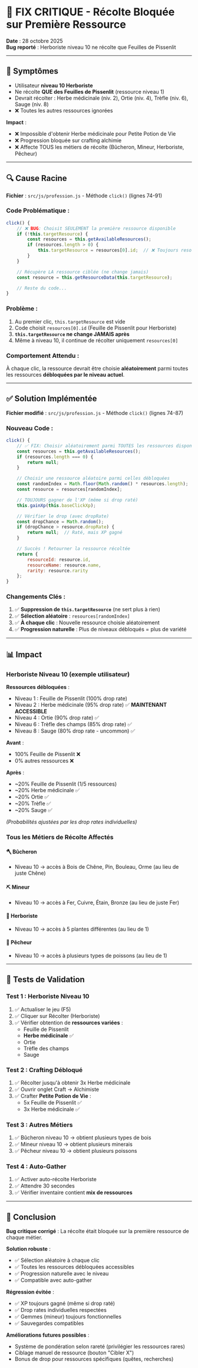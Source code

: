 # 🐛 FIX CRITIQUE - Récolte Bloquée sur Première Ressource

**Date** : 28 octobre 2025  
**Bug reporté** : Herboriste niveau 10 ne récolte que Feuilles de Pissenlit

---

## 🐛 Symptômes

- Utilisateur **niveau 10 Herboriste**
- Ne récolte **QUE des Feuilles de Pissenlit** (ressource niveau 1)
- Devrait récolter : Herbe médicinale (niv. 2), Ortie (niv. 4), Trèfle (niv. 6), Sauge (niv. 8)
- ❌ Toutes les autres ressources ignorées

**Impact** :

- ❌ Impossible d'obtenir Herbe médicinale pour Petite Potion de Vie
- ❌ Progression bloquée sur crafting alchimie
- ❌ Affecte TOUS les métiers de récolte (Bûcheron, Mineur, Herboriste, Pêcheur)

---

## 🔍 Cause Racine

**Fichier** : `src/js/profession.js` - Méthode `click()` (lignes 74-91)

### Code Problématique :

```javascript
click() {
    // ❌ BUG: Choisit SEULEMENT la première ressource disponible
    if (!this.targetResource) {
        const resources = this.getAvailableResources();
        if (resources.length > 0) {
            this.targetResource = resources[0].id;  // ❌ Toujours resources[0]
        }
    }

    // Récupère LA ressource ciblée (ne change jamais)
    const resource = this.getResourceData(this.targetResource);

    // Reste du code...
}
```

### Problème :

1. Au premier clic, `this.targetResource` est vide
2. Code choisit `resources[0].id` (Feuille de Pissenlit pour Herboriste)
3. **`this.targetResource` ne change JAMAIS après**
4. Même à niveau 10, il continue de récolter uniquement `resources[0]`

### Comportement Attendu :

À chaque clic, la ressource devrait être choisie **aléatoirement** parmi toutes les ressources **débloquées par le niveau actuel**.

---

## ✅ Solution Implémentée

**Fichier modifié** : `src/js/profession.js` - Méthode `click()` (lignes 74-87)

### Nouveau Code :

```javascript
click() {
    // ✅ FIX: Choisir aléatoirement parmi TOUTES les ressources disponibles
    const resources = this.getAvailableResources();
    if (resources.length === 0) {
        return null;
    }

    // Choisir une ressource aléatoire parmi celles débloquées
    const randomIndex = Math.floor(Math.random() * resources.length);
    const resource = resources[randomIndex];

    // TOUJOURS gagner de l'XP (même si drop raté)
    this.gainXp(this.baseClickXp);

    // Vérifier le drop (avec dropRate)
    const dropChance = Math.random();
    if (dropChance > resource.dropRate) {
        return null;  // Raté, mais XP gagné
    }

    // Succès ! Retourner la ressource récoltée
    return {
        resourceId: resource.id,
        resourceName: resource.name,
        rarity: resource.rarity
    };
}
```

### Changements Clés :

1. ✅ **Suppression de `this.targetResource`** (ne sert plus à rien)
2. ✅ **Sélection aléatoire** : `resources[randomIndex]`
3. ✅ **À chaque clic** : Nouvelle ressource choisie aléatoirement
4. ✅ **Progression naturelle** : Plus de niveaux débloqués = plus de variété

---

## 📊 Impact

### Herboriste Niveau 10 (exemple utilisateur)

**Ressources débloquées** :

- Niveau 1 : Feuille de Pissenlit (100% drop rate)
- Niveau 2 : Herbe médicinale (95% drop rate) ✅ **MAINTENANT ACCESSIBLE**
- Niveau 4 : Ortie (90% drop rate) ✅
- Niveau 6 : Trèfle des champs (85% drop rate) ✅
- Niveau 8 : Sauge (80% drop rate - uncommon) ✅

**Avant** :

- 100% Feuille de Pissenlit ❌
- 0% autres ressources ❌

**Après** :

- ~20% Feuille de Pissenlit (1/5 ressources)
- ~20% Herbe médicinale ✅
- ~20% Ortie ✅
- ~20% Trèfle ✅
- ~20% Sauge ✅

_(Probabilités ajustées par les drop rates individuelles)_

### Tous les Métiers de Récolte Affectés

#### 🪓 Bûcheron

- Niveau 10 → accès à Bois de Chêne, Pin, Bouleau, Orme (au lieu de juste Chêne)

#### ⛏️ Mineur

- Niveau 10 → accès à Fer, Cuivre, Étain, Bronze (au lieu de juste Fer)

#### 🌿 Herboriste

- Niveau 10 → accès à 5 plantes différentes (au lieu de 1)

#### 🎣 Pêcheur

- Niveau 10 → accès à plusieurs types de poissons (au lieu de 1)

---

## 🧪 Tests de Validation

### Test 1 : Herboriste Niveau 10

1. ✅ Actualiser le jeu (F5)
2. ✅ Cliquer sur Récolter (Herboriste)
3. ✅ Vérifier obtention de **ressources variées** :
   - Feuille de Pissenlit
   - **Herbe médicinale** ✅
   - Ortie
   - Trèfle des champs
   - Sauge

### Test 2 : Crafting Débloqué

1. ✅ Récolter jusqu'à obtenir 3x Herbe médicinale
2. ✅ Ouvrir onglet Craft → Alchimiste
3. ✅ Crafter **Petite Potion de Vie** :
   - 5x Feuille de Pissenlit ✅
   - 3x Herbe médicinale ✅

### Test 3 : Autres Métiers

1. ✅ Bûcheron niveau 10 → obtient plusieurs types de bois
2. ✅ Mineur niveau 10 → obtient plusieurs minerais
3. ✅ Pêcheur niveau 10 → obtient plusieurs poissons

### Test 4 : Auto-Gather

1. ✅ Activer auto-récolte Herboriste
2. ✅ Attendre 30 secondes
3. ✅ Vérifier inventaire contient **mix de ressources**

---

## 🎯 Conclusion

**Bug critique corrigé** : La récolte était bloquée sur la première ressource de chaque métier.

**Solution robuste** :

- ✅ Sélection aléatoire à chaque clic
- ✅ Toutes les ressources débloquées accessibles
- ✅ Progression naturelle avec le niveau
- ✅ Compatible avec auto-gather

**Régression évitée** :

- ✅ XP toujours gagné (même si drop raté)
- ✅ Drop rates individuelles respectées
- ✅ Gemmes (mineur) toujours fonctionnelles
- ✅ Sauvegardes compatibles

**Améliorations futures possibles** :

- Système de pondération selon rareté (privilégier les ressources rares)
- Ciblage manuel de ressource (bouton "Cibler X")
- Bonus de drop pour ressources spécifiques (quêtes, recherches)
